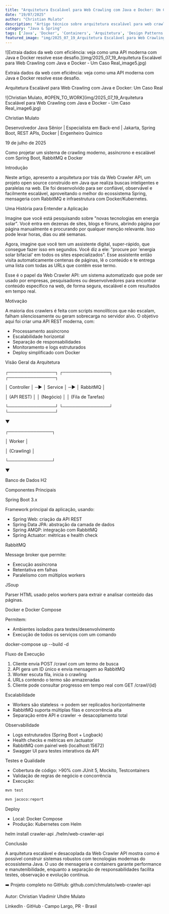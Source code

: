 ```yaml
---
title: "Arquitetura Escalável para Web Crawling com Java e Docker: Um Caso Real"
date: "19/07/2025"
author: "Christian Mulato"
description: "Artigo técnico sobre arquitetura escalável para web crawling com java e docker: um caso real"
category: "Java & Spring"
tags: ['Java', 'Docker', 'Containers', 'Arquitetura', 'Design Patterns']
featured_image: "img/2025_07_19_Arquitetura Escalável para Web Crawling com Java e Docker - Um Caso Real_featured.jpg"
---
```


![Extraia dados da web com eficiência: veja como uma API moderna com Java e Docker resolve esse desafio.](img/2025_07_19_Arquitetura Escalável para Web Crawling com Java e Docker - Um Caso Real_image5.jpg)

Extraia dados da web com eficiência: veja como uma API moderna com Java e Docker resolve esse desafio.

Arquitetura Escalável para Web Crawling com Java e Docker: Um Caso Real

![Christian Mulato, #OPEN_TO_WORK](img/2025_07_19_Arquitetura Escalável para Web Crawling com Java e Docker - Um Caso Real_image6.jpg)

Christian Mulato

Desenvolvedor Java Sênior | Especialista em Back-end | Jakarta, Spring Boot, REST APIs, Docker | Engenheiro Químico

19 de julho de 2025

Como projetar um sistema de crawling moderno, assíncrono e escalável com Spring Boot, RabbitMQ e Docker

Introdução

Neste artigo, apresento a arquitetura por trás da Web Crawler API, um projeto open source construído em Java que realiza buscas inteligentes e paralelas na web. Ele foi desenvolvido para ser confiável, observável e facilmente escalável, aproveitando o melhor do ecossistema Spring, mensageria com RabbitMQ e infraestrutura com Docker/Kubernetes.

Uma História para Entender a Aplicação

Imagine que você está pesquisando sobre "novas tecnologias em energia solar". Você entra em dezenas de sites, blogs e fóruns, abrindo página por página manualmente e procurando por qualquer menção relevante. Isso pode levar horas, dias ou até semanas.

Agora, imagine que você tem um assistente digital, super-rápido, que consegue fazer isso em segundos. Você diz a ele: "procure por 'energia solar bifacial' em todos os sites especializados". Esse assistente então visita automaticamente centenas de páginas, lê o conteúdo e te entrega uma lista com todas as URLs que contêm esse termo.

Esse é o papel da Web Crawler API: um sistema automatizado que pode ser usado por empresas, pesquisadores ou desenvolvedores para encontrar conteúdo específico na web, de forma segura, escalável e com resultados em tempo real.

Motivação

A maioria dos crawlers é feita com scripts monolíticos que não escalam, falham silenciosamente ou geram sobrecarga no servidor alvo. O objetivo aqui foi criar uma API REST moderna, com:

- Processamento assíncrono
- Escalabilidade horizontal
- Separação de responsabilidades
- Monitoramento e logs estruturados
- Deploy simplificado com Docker

Visão Geral da Arquitetura

┌───────────────┐     ┌───────────────┐     ┌───────────────┐

│   Controller  │ ─▶ │   Service     │ ─▶  │   RabbitMQ    │

│ (API REST)    │     │ (Negócio)     │     │ (Fila de Tarefas)

└───────────────┘     └───────────────┘     └───────────────┘

▼

┌──────────────┐

│    Worker    │

│ (Crawling)   │

└──────────────┘

▼

Banco de Dados H2

Componentes Principais

Spring Boot 3.x

Framework principal da aplicação, usando:

- Spring Web: criação da API REST
- Spring Data JPA: abstração da camada de dados
- Spring AMQP: integração com RabbitMQ
- Spring Actuator: métricas e health check

RabbitMQ

Message broker que permite:

- Execução assíncrona
- Retentativa em falhas
- Paralelismo com múltiplos workers

JSoup

Parser HTML usado pelos workers para extrair e analisar conteúdo das páginas.

Docker e Docker Compose

Permitem:

- Ambientes isolados para testes/desenvolvimento
- Execução de todos os serviços com um comando

docker-compose up --build -d

Fluxo de Execução

1. Cliente envia POST /crawl com um termo de busca
1. API gera um ID único e envia mensagem ao RabbitMQ
1. Worker escuta fila, inicia o crawling
1. URLs contendo o termo são armazenadas
1. Cliente pode consultar progresso em tempo real com GET /crawl/{id}

Escalabilidade

- Workers são stateless → podem ser replicados horizontalmente
- RabbitMQ suporta múltiplas filas e concorrência alta
- Separação entre API e crawler → desacoplamento total

Observabilidade

- Logs estruturados (Spring Boot + Logback)
- Health checks e métricas em /actuator
- RabbitMQ com painel web (localhost:15672)
- Swagger UI para testes interativos da API

Testes e Qualidade

- Cobertura de código: >90% com JUnit 5, Mockito, Testcontainers
- Validação de regras de negócio e concorrência
- Execução:

```bash
mvn test

mvn jacoco:report
```

Deploy

- Local: Docker Compose
- Produção: Kubernetes com Helm

helm install crawler-api ./helm/web-crawler-api

Conclusão

A arquitetura escalável e desacoplada da Web Crawler API mostra como é possível construir sistemas robustos com tecnologias modernas do ecossistema Java. O uso de mensageria e containers garante performance e manutenibilidade, enquanto a separação de responsabilidades facilita testes, observação e evolução contínua.

➡️ Projeto completo no GitHub: github.com/chmulato/web-crawler-api

Autor: Christian Vladimir Uhdre Mulato

LinkedIn · GitHub · Campo Largo, PR - Brasil
